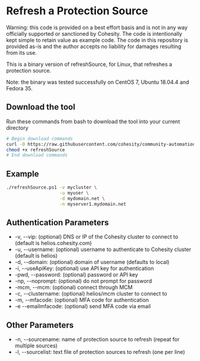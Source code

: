 # Refresh a Protection Source

Warning: this code is provided on a best effort basis and is not in any way officially supported or sanctioned by Cohesity. The code is intentionally kept simple to retain value as example code. The code in this repository is provided as-is and the author accepts no liability for damages resulting from its use.

This is a binary version of refreshSource, for Linux, that refreshes a protection source.

Note: the binary was tested successfully on CentOS 7, Ubuntu 18.04.4 and Fedora 35.

## Download the tool

Run these commands from bash to download the tool into your current directory

```bash
# Begin download commands
curl -O https://raw.githubusercontent.com/cohesity/community-automation-samples/main/linux/refreshSource/refreshSource
chmod +x refreshSource
# End download commands
```

## Example

```bash
./refreshSource.ps1 -v mycluster \
                    -u myuser \
                    -d mydomain.net \
                    -n myserver1.mydomain.net
```

## Authentication Parameters

* -v, --vip: (optional) DNS or IP of the Cohesity cluster to connect to (default is helios.cohesity.com)
* -u, --username: (optional) username to authenticate to Cohesity cluster (default is helios)
* -d, --domain: (optional) domain of username (defaults to local)
* -i, --useApiKey: (optional) use API key for authentication
* -pwd, --password: (optional) password or API key
* -np, --noprompt: (optional) do not prompt for password
* -mcm, --mcm: (optional) connect through MCM
* -c, --clustername: (optional) helios/mcm cluster to connect to
* -m, --mfacode: (optional) MFA code for authentication
* -e --emailmfacode: (optional) send MFA code via email

## Other Parameters

* -n, --sourcename: name of protection source to refresh (repeat for multiple sources)
* -l, --sourcelist: text file of protection sources to refresh (one per line)
